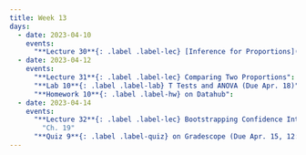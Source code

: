 ```yaml
---
title: Week 13
days:
  - date: 2023-04-10
    events:
      "**Lecture 30**{: .label .label-lec} [Inference for Proportions](https://ph142-ucb.github.io/sp23/src/proportions.pdf)":
  - date: 2023-04-12
    events:
      "**Lecture 31**{: .label .label-lec} Comparing Two Proportions":
      "**Lab 10**{: .label .label-lab} T Tests and ANOVA (Due Apr. 18)":
      "**Homework 10**{: .label .label-hw} on Datahub":
  - date: 2023-04-14
    events:
      "**Lecture 32**{: .label .label-lec} Bootstrapping Confidence Intervals": 
        "Ch. 19"
      "**Quiz 9**{: .label .label-quiz} on Gradescope (Due Apr. 15, 12:00 PM PST)":
---
```

